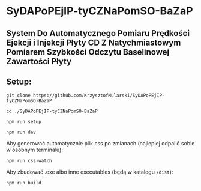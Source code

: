 # SyDAPoPEjIP-tyCZNaPomSO-BaZaP

## System Do Automatycznego Pomiaru Prędkości Ejekcji i Injekcji Płyty CD Z Natychmiastowym Pomiarem Szybkości Odczytu Baselinowej Zawartości Płyty

## Setup:

```
git clone https://github.com/KrzysztofMularski/SyDAPoPEjIP-tyCZNaPomSO-BaZaP

cd ./SyDAPoPEjIP-tyCZNaPomSO-BaZaP

npm run setup

npm run dev
```

Aby generować automatycznie plik css po zmianach (najlepiej odpalić sobie w osobnym terminalu):

```
npm run css-watch
```

Aby zbudować .exe albo inne executables (będą w katalogu `/dist`):

```
npm run build
```
